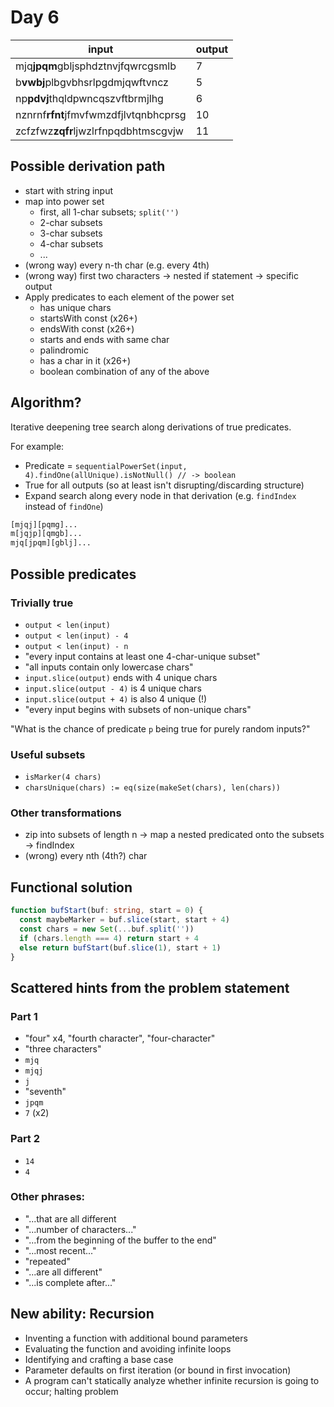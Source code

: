 # Day 6

| input                                 | output |
| ------------------------------------- | ------ |
| mjq**jpqm**gbljsphdztnvjfqwrcgsmlb    | 7      |
| b**vwbj**plbgvbhsrlpgdmjqwftvncz      | 5      |
| np**pdvj**thqldpwncqszvftbrmjlhg      | 6      |
| nznrnf**rfnt**jfmvfwmzdfjlvtqnbhcprsg | 10     |
| zcfzfwz**zqfr**ljwzlrfnpqdbhtmscgvjw  | 11     |

## Possible derivation path

- start with string input
- map into power set
  - first, all 1-char subsets; `split('')`
  - 2-char subsets
  - 3-char subsets
  - 4-char subsets
  - ...
- (wrong way) every n-th char (e.g. every 4th)
- (wrong way) first two characters -> nested if statement -> specific output
- Apply predicates to each element of the power set
  - has unique chars
  - startsWith const (x26+)
  - endsWith const (x26+)
  - starts and ends with same char
  - palindromic
  - has a char in it (x26+)
  - boolean combination of any of the above

## Algorithm?

Iterative deepening tree search along derivations of true predicates.

For example:
- Predicate = `sequentialPowerSet(input, 4).findOne(allUnique).isNotNull() // -> boolean`
- True for all outputs (so at least isn't disrupting/discarding structure)
- Expand search along every node in that derivation (e.g. `findIndex` instead of
  `findOne`)

```txt
[mjqj][pqmg]...
m[jqjp][qmgb]...
mjq[jpqm][gblj]...
```

## Possible predicates

### Trivially true
- `output < len(input)`
- `output < len(input) - 4`
- `output < len(input) - n`
- "every input contains at least one 4-char-unique subset"
- "all inputs contain only lowercase chars"
- `input.slice(output)` ends with 4 unique chars
- `input.slice(output - 4)` is 4 unique chars
- `input.slice(output + 4)` is also 4 unique (!)
- "every input begins with subsets of non-unique chars"

"What is the chance of predicate `p` being true for purely random inputs?"

### Useful subsets
- `isMarker(4 chars)`
- `charsUnique(chars) := eq(size(makeSet(chars), len(chars))`

### Other transformations
- zip into subsets of length n -> map a nested predicated onto the subsets -> findIndex
- (wrong) every nth (4th?) char

## Functional solution

```ts
function bufStart(buf: string, start = 0) {
  const maybeMarker = buf.slice(start, start + 4)
  const chars = new Set(...buf.split(''))
  if (chars.length === 4) return start + 4
  else return bufStart(buf.slice(1), start + 1)
}
```

## Scattered hints from the problem statement

### Part 1
- "four" x4, "fourth character", "four-character"
- "three characters"
- `mjq`
- `mjqj`
- `j`
- "seventh"
- `jpqm`
- `7` (x2)

### Part 2
- `14`
- `4`

### Other phrases:
- "...that are all different
- "...number of characters..."
- "...from the beginning of the buffer to the end"
- "...most recent..."
- "repeated"
- "...are all different"
- "...is complete after..."

## New ability: Recursion

- Inventing a function with additional bound parameters
- Evaluating the function and avoiding infinite loops
- Identifying and crafting a base case
- Parameter defaults on first iteration (or bound in first invocation)
- A program can't statically analyze whether infinite recursion is going to
  occur; halting problem
